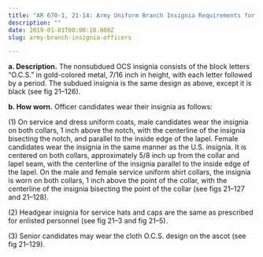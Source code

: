```yaml
---
title: "AR 670-1, 21-14: Army Uniform Branch Insignia Requirements for Officer Candidates"
description: ""
date: 2019-01-01T00:00:10.000Z
slug: army-branch-insignia-officers

---
```


<strong>a. Description.</strong> The nonsubdued OCS insignia consists of the block letters “O.C.S.” in gold-colored metal, 7/16 inch in height, with each letter followed by a period. The subdued insignia is the same design as above, except it is black (see fig 21–126).

<strong>b. How worn.</strong> Officer candidates wear their insignia as follows:

(1) On service and dress uniform coats, male candidates wear the insignia on both collars, 1 inch above the notch, with the centerline of the insignia bisecting the notch, and parallel to the inside edge of the lapel. Female candidates wear the insignia in the same manner as the U.S. insignia. It is centered on both collars, approximately 5/8 inch up from the collar and lapel seam, with the centerline of the insignia parallel to the inside edge of the lapel. On the male and female service uniform shirt collars, the insignia is worn on both collars, 1 inch above the point of the collar, with the centerline of the insignia bisecting the point of the collar (see figs 21–127 and 21–128).

(2) Headgear insignia for service hats and caps are the same as prescribed for enlisted personnel (see fig 21–3 and fig 21–5).

(3) Senior candidates may wear the cloth O.C.S. design on the ascot (see fig 21–129).

